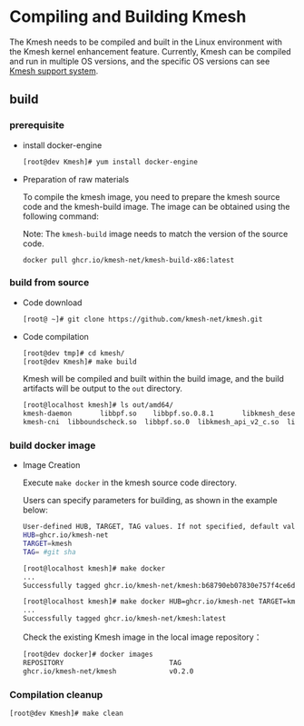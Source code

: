 # Compiling and Building Kmesh

The Kmesh needs to be compiled and built in the Linux environment with the Kmesh kernel enhancement feature. Currently, Kmesh can be compiled and run in multiple OS versions, and the specific OS versions can see [Kmesh support system](kmesh_support.md).

## build

### prerequisite

- install docker-engine

  ```sh
  [root@dev Kmesh]# yum install docker-engine
  ```

- Preparation of raw materials

  To compile the kmesh image, you need to prepare the kmesh source code and the kmesh-build image. The image can be obtained using the following command:

  Note: The `kmesh-build` image needs to match the version of the source code.
  
  ```
  docker pull ghcr.io/kmesh-net/kmesh-build-x86:latest
  ```

### build from source

- Code download

  ```sh
  [root@ ~]# git clone https://github.com/kmesh-net/kmesh.git
  ```

- Code compilation

  ```sh
  [root@dev tmp]# cd kmesh/
  [root@dev Kmesh]# make build
  ```

  Kmesh will be compiled and built within the build image, and the build artifacts will be output to the `out` directory.

  ```bash
  [root@localhost kmesh]# ls out/amd64/
  kmesh-daemon       libbpf.so    libbpf.so.0.8.1       libkmesh_deserial.so  libprotobuf-c.so.1      mdacore
  kmesh-cni  libboundscheck.so  libbpf.so.0  libkmesh_api_v2_c.so  libprotobuf-c.so      libprotobuf-c.so.1.0.0
  ```

### build docker image

- Image Creation

  Execute `make docker` in the kmesh source code directory.

  Users can specify parameters for building, as shown in the example below:

  ```sh
  User-defined HUB, TARGET, TAG values. If not specified, default values will be used.
  HUB=ghcr.io/kmesh-net
  TARGET=kmesh
  TAG= #git sha
  
  [root@localhost kmesh]# make docker
  ...
  Successfully tagged ghcr.io/kmesh-net/kmesh:b68790eb07830e757f4ce6d1c478d0046ee79730
  
  [root@localhost kmesh]# make docker HUB=ghcr.io/kmesh-net TARGET=kmesh TAG=latest
  ...
  Successfully tagged ghcr.io/kmesh-net/kmesh:latest
  ```
  
  Check the existing Kmesh image in the local image repository：
  
  ```sh
  [root@dev docker]# docker images
  REPOSITORY                          TAG                                        IMAGE ID            CREATED             SIZE
  ghcr.io/kmesh-net/kmesh             v0.2.0                                     71aec5898c44        10 days ago         457MB
  ```
### Compilation cleanup

  ```sh
  [root@dev Kmesh]# make clean
  ```
